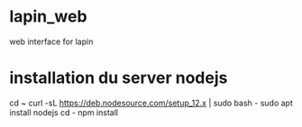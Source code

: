 # lapin_web
web interface for lapin
# installation du server nodejs
cd ~
curl -sL https://deb.nodesource.com/setup_12.x | sudo bash -
sudo apt install nodejs
cd -
npm install